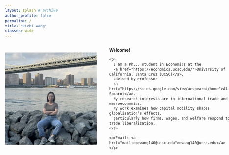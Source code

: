 ```yaml
---
layout: splash # archive
author_profile: false
permalink: /
title: "Dizhi Wang"
classes: wide
---
```


<style>
  .profile-container {
    display: flex; /* Enables side-by-side layout */
    align-items: center; /* Ensures both image and text align at the same height */
    gap: 40px; /* Adds spacing between image and text */
  }

  .profile-image {
    width: 300px;
    flex-shrink: 0; /* Prevents image from shrinking */
  }

  .text-content {
    max-width: 600px; /* Ensures text wraps nicely */
  }
</style>

<div class="profile-container">
  <img src="/images/wdz.jpg" class="profile-image" />

  <div class="text-content">
    <p><strong>Welcome!</strong></p>
  
    <p>
      I am a Ph.D. student in Economics at the 
      <a href="https://economics.ucsc.edu/">University of California, Santa Cruz (UCSC)</a>, 
      advised by Professor 
      <a href="https://sites.google.com/view/acspearot/home">Alan Spearot</a>.
      My research interests are in international trade and macroeconomics.
      My work examines how capital mobility shapes globalization’s effects, 
      particularly how firms, wages, and welfare respond to trade liberalization.
    </p>

    <p>Email: <a href="mailto:dwang140@ucsc.edu">dwang140@ucsc.edu</a></p>
  </div>
</div>
